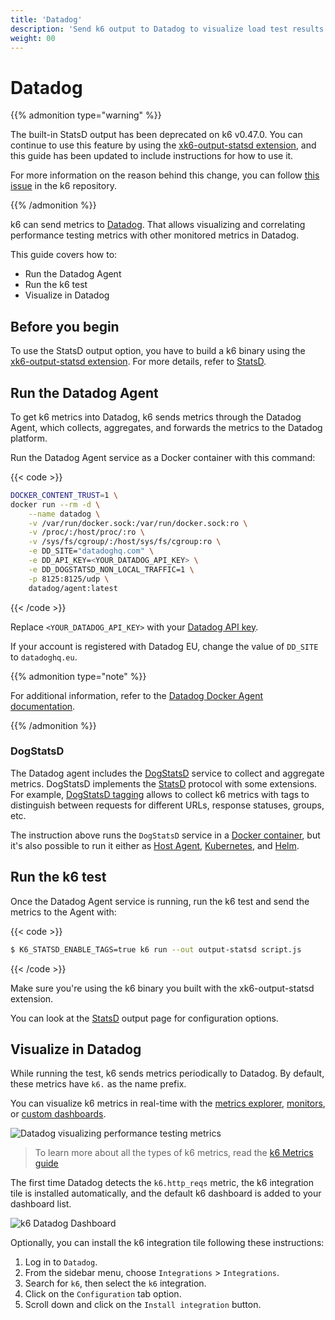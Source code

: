 ```yaml
---
title: 'Datadog'
description: 'Send k6 output to Datadog to visualize load test results and correlate performance testing metrics in Datadog.'
weight: 00
---
```


# Datadog

{{% admonition type="warning" %}}

The built-in StatsD output has been deprecated on k6 v0.47.0. You can continue to use this feature by using the [xk6-output-statsd extension](https://github.com/LeonAdato/xk6-output-statsd), and this guide has been updated to include instructions for how to use it.

For more information on the reason behind this change, you can follow [this issue](https://github.com/grafana/k6/issues/2982) in the k6 repository.

{{% /admonition %}}

k6 can send metrics to [Datadog](https://www.datadoghq.com/). That allows visualizing and correlating performance testing metrics with other monitored metrics in Datadog.

This guide covers how to:

- Run the Datadog Agent
- Run the k6 test
- Visualize in Datadog

## Before you begin

To use the StatsD output option, you have to build a k6 binary using the [xk6-output-statsd extension](https://github.com/LeonAdato/xk6-output-statsd). For more details, refer to [StatsD](https://grafana.com/docs/k6/<K6_VERSION>/results-output/real-time/statsd).

## Run the Datadog Agent

To get k6 metrics into Datadog, k6 sends metrics through the Datadog Agent, which collects, aggregates, and forwards the metrics to the Datadog platform.

Run the Datadog Agent service as a Docker container with this command:

{{< code >}}

```bash
DOCKER_CONTENT_TRUST=1 \
docker run --rm -d \
    --name datadog \
    -v /var/run/docker.sock:/var/run/docker.sock:ro \
    -v /proc/:/host/proc/:ro \
    -v /sys/fs/cgroup/:/host/sys/fs/cgroup:ro \
    -e DD_SITE="datadoghq.com" \
    -e DD_API_KEY=<YOUR_DATADOG_API_KEY> \
    -e DD_DOGSTATSD_NON_LOCAL_TRAFFIC=1 \
    -p 8125:8125/udp \
    datadog/agent:latest
```

{{< /code >}}

Replace `<YOUR_DATADOG_API_KEY>` with your [Datadog API key](https://app.datadoghq.com/account/settings#api).

If your account is registered with Datadog EU, change the value of `DD_SITE` to `datadoghq.eu`.

{{% admonition type="note" %}}

For additional information, refer to the <a href="https://docs.datadoghq.com/agent/docker/">Datadog Docker Agent documentation</a>.

{{% /admonition %}}

### DogStatsD

The Datadog agent includes the [DogStatsD](https://docs.datadoghq.com/developers/dogstatsd/) service to collect and aggregate metrics. DogStatsD implements the [StatsD](https://github.com/etsy/statsd) protocol with some extensions. For example, [DogStatsD tagging](https://docs.datadoghq.com/tagging/) allows to collect k6 metrics with tags to distinguish between requests for different URLs, response statuses, groups, etc.

The instruction above runs the `DogStatsD` service in a [Docker container](https://docs.datadoghq.com/developers/dogstatsd/?tab=containeragent#agent), but it's also possible to run it either as [Host Agent](https://docs.datadoghq.com/developers/dogstatsd/?tab=hostagent#agent), [Kubernetes](https://docs.datadoghq.com/developers/dogstatsd/?tab=kubernetes#agent), and [Helm](https://docs.datadoghq.com/developers/dogstatsd/?tab=helm#agent).

## Run the k6 test

Once the Datadog Agent service is running, run the k6 test and send the metrics to the Agent with:

{{< code >}}

```bash
$ K6_STATSD_ENABLE_TAGS=true k6 run --out output-statsd script.js
```

{{< /code >}}

Make sure you're using the k6 binary you built with the xk6-output-statsd extension.

You can look at the [StatsD](https://grafana.com/docs/k6/<K6_VERSION>/results-output/real-time/statsd) output page for configuration options.

## Visualize in Datadog

While running the test, k6 sends metrics periodically to Datadog. By default, these metrics have `k6.` as the name prefix.

You can visualize k6 metrics in real-time with the [metrics explorer](https://docs.datadoghq.com/metrics/explorer/), [monitors](https://docs.datadoghq.com/monitors/), or [custom dashboards](https://docs.datadoghq.com/graphing/dashboards/).

![Datadog visualizing performance testing metrics](/media/docs/k6-oss/datadog-performance-testing-metrics.png)

<blockquote>

To learn more about all the types of k6 metrics, read the [k6 Metrics guide](https://grafana.com/docs/k6/<K6_VERSION>/using-k6/metrics)

</blockquote>

The first time Datadog detects the `k6.http_reqs` metric, the k6 integration tile is installed automatically, and the default k6 dashboard is added to your dashboard list.

![k6 Datadog Dashboard](/media/docs/k6-oss/datadog-k6-dashboard.png)

Optionally, you can install the k6 integration tile following these instructions:

1. Log in to `Datadog`.
2. From the sidebar menu, choose `Integrations` > `Integrations`.
3. Search for `k6`, then select the `k6` integration.
4. Click on the `Configuration` tab option.
5. Scroll down and click on the `Install integration` button.
